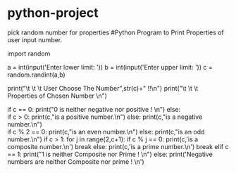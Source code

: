 # python-project
pick random number for properties
#Python Program to Print Properties of user input number.

import random

a = int(input('Enter lower limit: '))
b = int(input('Enter upper limit: '))
c = random.randint(a,b)

print("\t \t \t User Choose The Number",str(c)+" !!\n")
print("\t \t \t Properties of Chosen Number  \n")

if c == 0:
    print("0 is neither negative nor positive ! \n")
else:     
    if c > 0:
        print(c,"is a positive number.\n")
    else:
        print(c,"is a negative number.\n")    
    if c % 2 == 0:
        print(c,"is an even number.\n")
    else:
        print(c,"is an odd number.\n")
    if c > 1:
        for j in range(2,c+1):
            if c % j == 0:
                print(c,'is a composite number.\n')
                break
            else:
                print(c,'is a prime number.\n')
                break
    elif c == 1:
        print("1 is neither Composite nor Prime ! \n")
    else:
        print('Negative numbers are neither Composite nor prime ! \n')

    
    
